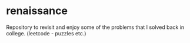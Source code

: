 # renaissance
Repository to revisit and enjoy some of the problems that I solved back in college. (leetcode - puzzles etc.) 
